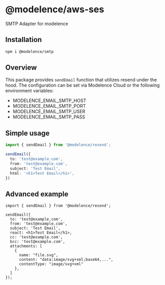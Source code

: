 # @modelence/aws-ses

SMTP Adapter for modelence

## Installation

```bash
npm i @modelence/smtp
```

## Overview

This package provides `sendEmail` function that utilizes resend under the hood. The configuration can be set via Modelence Cloud or the following environment variables:

- MODELENCE_EMAIL_SMTP_HOST
- MODELENCE_EMAIL_SMTP_PORT
- MODELENCE_EMAIL_SMTP_USER
- MODELENCE_EMAIL_SMTP_PASS


## Simple usage

```ts
import { sendEmail } from '@modelence/resend';

sendEmail({
  to: 'test@example.com',
  from: 'test@example.com',
  subject: 'Test Email',
  html: '<h1>Test Email</h1>',
})
```

## Advanced example

```tsx
import { sendEmail } from '@modelence/resend';

sendEmail({
  to: 'test@example.com',
  from: 'test@example.com',
  subject: 'Test Email',
  react: <h1>Test Email</h1>,
  cc: 'test@example.com',
  bcc: 'test@example.com',
  attachments: [
    {
      name: "file.svg",
      content: "data:image/svg+xml;base64,...",
      contentType: "image/svg+xml"
    },
  ]
});
```
